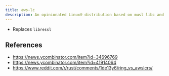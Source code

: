 ```yaml
---
title: aws-lc
description: An opinionated Linux® distribution based on musl libc and toybox
---
```


- Replaces `libressl`

## References
- https://news.ycombinator.com/item?id=34696769
- https://news.ycombinator.com/item?id=41914064
- https://www.reddit.com/r/rust/comments/1de13y6/ring_vs_awslcrs/
